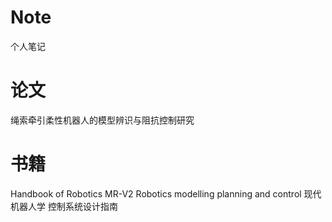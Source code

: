 # Note
个人笔记

# 论文
绳索牵引柔性机器人的模型辨识与阻抗控制研究

# 书籍
Handbook of Robotics
MR-V2
Robotics modelling planning and control
现代机器人学
控制系统设计指南

